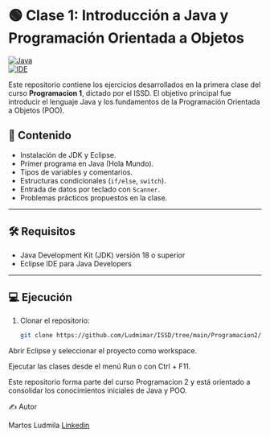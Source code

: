 # 🟢  Clase 1: Introducción a Java y Programación Orientada a Objetos

[![Java](https://img.shields.io/badge/Java-ED8B00?style=for-the-badge&logo=java&logoColor=white)](https://www.java.com/)  
[![IDE](https://img.shields.io/badge/IDE-IntelliJ%20IDEA-000?style=for-the-badge&logo=intellij-idea&logoColor=white)](https://www.jetbrains.com/idea/)

Este repositorio contiene los ejercicios desarrollados en la primera clase del curso **Programacion 1**, dictado por el ISSD. El objetivo principal fue introducir el lenguaje Java y los fundamentos de la Programación Orientada a Objetos (POO).

## 📂 Contenido

- Instalación de JDK y Eclipse.
- Primer programa en Java (Hola Mundo).
- Tipos de variables y comentarios.
- Estructuras condicionales (`if/else`, `switch`).
- Entrada de datos por teclado con `Scanner`.
- Problemas prácticos propuestos en la clase.

---

## 🛠 Requisitos

- Java Development Kit (JDK) versión 18 o superior
- Eclipse IDE para Java Developers

---


## 💻 Ejecución

1. Clonar el repositorio:
   ```bash
   git clone https://github.com/Ludmimar/ISSD/tree/main/Programacion2/Clase1
    ```
Abrir Eclipse y seleccionar el proyecto como workspace.

Ejecutar las clases desde el menú Run o con Ctrl + F11.

Este repositorio forma parte del curso Programacion 2 y está orientado a consolidar los conocimientos iniciales de Java y POO.


✍️ Autor

Martos Ludmila  [Linkedin](https://www.linkedin.com/in/ludmimar89/)

